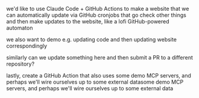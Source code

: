we'd like to use Claude Code + GitHub Actions to make a website that we can automatically update via GitHub cronjobs that go check other things and then make updates to the website, like a lofi GitHub-powered automaton

we also want to demo e.g. updating code and then updating website correspondingly

similarly can we update something here and then submit a PR to a different repository?

lastly, create a GitHub Action that also uses some demo MCP servers, and perhaps we'll wire ourselves up to some external datasome demo MCP servers, and perhaps we'll wire ourselves up to some external data
